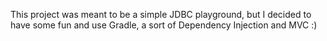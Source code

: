 This project was meant to be a simple JDBC playground, but I decided to have some fun and use Gradle, a sort of Dependency Injection and MVC :)
